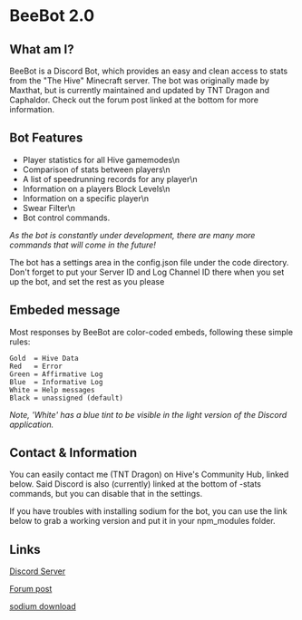 # BeeBot 2.0 #

## What am I? ##

BeeBot is a Discord Bot, which provides an easy and clean access to stats from the "The Hive" Minecraft server. The bot was originally made by Maxthat, but is currently maintained and updated by TNT Dragon and Caphaldor. Check out the forum post linked at the bottom for more information.

## Bot Features ##

* Player statistics for all Hive gamemodes\n
* Comparison of stats between players\n
* A list of speedrunning records for any player\n
* Information on a players Block Levels\n
* Information on a specific player\n
* Swear Filter\n
* Bot control commands.

*As the bot is constantly under development, there are many more commands that will come in the future!*

The bot has a settings area in the config.json file under the code directory. Don't forget to put your Server ID and Log Channel ID there when you set up the bot, and set the rest as you please

## Embeded message ##

Most responses by BeeBot are color-coded embeds, following these simple rules:

```
Gold  = Hive Data
Red   = Error
Green = Affirmative Log
Blue  = Informative Log
White = Help messages
Black = unassigned (default)
```

*Note, 'White' has a blue tint to be visible in the light version of the Discord application.*

## Contact & Information ##

You can easily contact me (TNT Dragon) on Hive's Community Hub, linked below. Said Discord is also (currently) linked at the bottom of -stats commands, but you can disable that in the settings.

If you have troubles with installing sodium for the bot, you can use the link below to grab a working version and put it in your npm_modules folder.

## Links ##

[Discord Server](https://discord.gg/q4mAbPK)

[Forum post](https://forum.hivemc.com/forums/)

[sodium download](https://drive.google.com/file/d/1E-AjE6b9mTCE8OwOqy5gUrilsOY2BuN7/view)